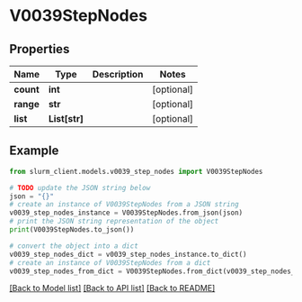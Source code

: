 # V0039StepNodes


## Properties

Name | Type | Description | Notes
------------ | ------------- | ------------- | -------------
**count** | **int** |  | [optional] 
**range** | **str** |  | [optional] 
**list** | **List[str]** |  | [optional] 

## Example

```python
from slurm_client.models.v0039_step_nodes import V0039StepNodes

# TODO update the JSON string below
json = "{}"
# create an instance of V0039StepNodes from a JSON string
v0039_step_nodes_instance = V0039StepNodes.from_json(json)
# print the JSON string representation of the object
print(V0039StepNodes.to_json())

# convert the object into a dict
v0039_step_nodes_dict = v0039_step_nodes_instance.to_dict()
# create an instance of V0039StepNodes from a dict
v0039_step_nodes_from_dict = V0039StepNodes.from_dict(v0039_step_nodes_dict)
```
[[Back to Model list]](../README.md#documentation-for-models) [[Back to API list]](../README.md#documentation-for-api-endpoints) [[Back to README]](../README.md)


